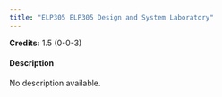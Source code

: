 ```yaml
---
title: "ELP305 ELP305 Design and System Laboratory"
---
```

**Credits:** 1.5 (0-0-3)

#### Description
No description available.